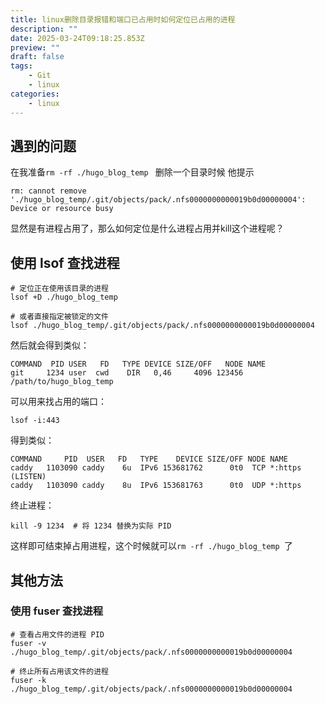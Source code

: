 ```yaml
---
title: linux删除目录报错和端口已占用时如何定位已占用的进程
description: ""
date: 2025-03-24T09:18:25.853Z
preview: ""
draft: false
tags:
    - Git
    - linux
categories:
    - linux
---
```

## 遇到的问题
在我准备`rm -rf ./hugo_blog_temp `  删除一个目录时候
他提示
```shell
rm: cannot remove './hugo_blog_temp/.git/objects/pack/.nfs0000000000019b0d00000004': Device or resource busy
```
显然是有进程占用了，那么如何定位是什么进程占用并kill这个进程呢？
## 使用 lsof 查找进程
```shell
# 定位正在使用该目录的进程
lsof +D ./hugo_blog_temp

# 或者直接指定被锁定的文件
lsof ./hugo_blog_temp/.git/objects/pack/.nfs0000000000019b0d00000004
```
然后就会得到类似：
```shell
COMMAND  PID USER   FD   TYPE DEVICE SIZE/OFF   NODE NAME
git     1234 user  cwd    DIR   0,46     4096 123456 /path/to/hugo_blog_temp
```
可以用来找占用的端口：
```shell
lsof -i:443
```
得到类似：
```shell
COMMAND     PID  USER   FD   TYPE    DEVICE SIZE/OFF NODE NAME
caddy   1103090 caddy    6u  IPv6 153681762      0t0  TCP *:https (LISTEN)
caddy   1103090 caddy    8u  IPv6 153681763      0t0  UDP *:https 
```
终止进程：
```shell
kill -9 1234  # 将 1234 替换为实际 PID
```
这样即可结束掉占用进程，这个时候就可以`rm -rf ./hugo_blog_temp `了
## 其他方法
### 使用 fuser 查找进程
```shell
# 查看占用文件的进程 PID
fuser -v ./hugo_blog_temp/.git/objects/pack/.nfs0000000000019b0d00000004

# 终止所有占用该文件的进程
fuser -k ./hugo_blog_temp/.git/objects/pack/.nfs0000000000019b0d00000004
```
